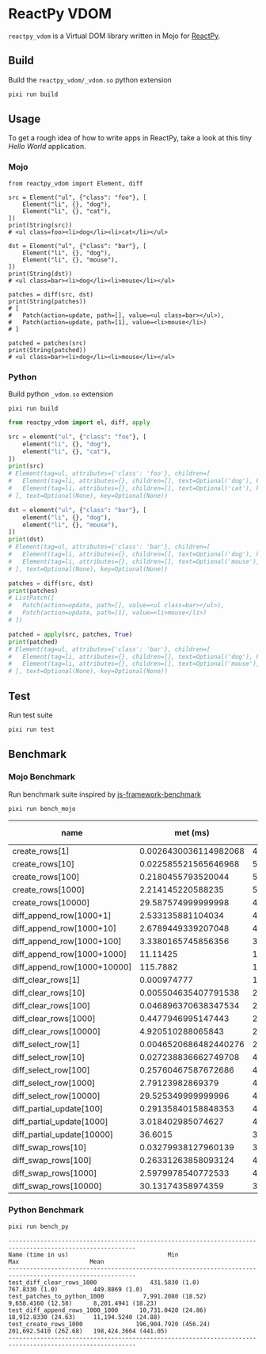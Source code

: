 # ReactPy VDOM


`reactpy_vdom` is a Virtual DOM library written in Mojo for [ReactPy](https://reactpy.dev/).

## Build

Build the `reactpy_vdom/_vdom.so` python extension

```bash
pixi run build
```

## Usage

To get a rough idea of how to write apps in ReactPy, take a look at this tiny _Hello World_ application.


### Mojo

```mojo
from reactpy_vdom import Element, diff

src = Element("ul", {"class": "foo"}, [
    Element("li", {}, "dog"),
    Element("li", {}, "cat"),
])
print(String(src))
# <ul class=foo><li>dog</li><li>cat</li></ul>

dst = Element("ul", {"class": "bar"}, [
    Element("li", {}, "dog"),
    Element("li", {}, "mouse"),
])
print(String(dst))
# <ul class=bar><li>dog</li><li>mouse</li></ul>

patches = diff(src, dst)
print(String(patches))
# [
#   Patch(action=update, path=[], value=<ul class=bar></ul>),
#   Patch(action=update, path=[1], value=<li>mouse</li>)
# ]

patched = patches(src)
print(String(patched))
# <ul class=bar><li>dog</li><li>mouse</li></ul>
```

### Python

Build python `_vdom.so` extension

```
pixi run build
```

```python
from reactpy_vdom import el, diff, apply

src = element("ul", {"class": "foo"}, [
    element("li", {}, "dog"),
    element("li", {}, "cat"),
])
print(src)
# Element(tag=ul, attributes={'class': 'foo'}, children=[
#   Element(tag=li, attributes={}, children=[], text=Optional('dog'), key=Optional(None)),
#   Element(tag=li, attributes={}, children=[], text=Optional('cat'), key=Optional(None))
# ], text=Optional(None), key=Optional(None))

dst = element("ul", {"class": "bar"}, [
    element("li", {}, "dog"),
    element("li", {}, "mouse"),
])
print(dst)
# Element(tag=ul, attributes={'class': 'bar'}, children=[
#   Element(tag=li, attributes={}, children=[], text=Optional('dog'), key=Optional(None)),
#   Element(tag=li, attributes={}, children=[], text=Optional('mouse'), key=Optional(None))
# ], text=Optional(None), key=Optional(None))

patches = diff(src, dst)
print(patches)
# ListPatch([
#   Patch(action=update, path=[], value=<ul class=bar></ul>),
#   Patch(action=update, path=[1], value=<li>mouse</li>)
# ])

patched = apply(src, patches, True)
print(patched)
# Element(tag=ul, attributes={'class': 'bar'}, children=[
#   Element(tag=li, attributes={}, children=[], text=Optional('dog'), key=Optional(None)),
#   Element(tag=li, attributes={}, children=[], text=Optional('mouse'), key=Optional(None))
# ], text=Optional(None), key=Optional(None))
```

## Test

Run test suite

```bash
pixi run test
```

## Benchmark


### Mojo Benchmark

Run benchmark suite inspired by [js-framework-benchmark](https://github.com/krausest/js-framework-benchmark)

```bash
pixi run bench_mojo
```

| name                        | met (ms)              | iters   | throughput (GElems/s)  | min (ms)              | mean (ms)             | max (ms)              | duration (ms) |
| --------------------------- | --------------------- | ------- | ---------------------- | --------------------- | --------------------- | --------------------- | ------------- |
| create_rows[1]              | 0.0026430036114982068 | 477918  | 0.0003783574095962519  | 0.0026430036114982068 | 0.0026430036114982068 | 0.0026430036114982068 | 1263.139      |
| create_rows[10]             | 0.022585521565646968  | 52630   | 0.0004427615262695638  | 0.02258552156564697   | 0.022585521565646968  | 0.02258552156564697   | 1188.676      |
| create_rows[100]            | 0.2180455793520044    | 5463    | 0.0004586197083067841  | 0.2180455793520044    | 0.2180455793520044    | 0.2180455793520044    | 1191.183      |
| create_rows[1000]           | 2.214145220588235     | 544     | 0.00045164155932569255 | 2.214145220588235     | 2.214145220588235     | 2.214145220588235     | 1204.495      |
| create_rows[10000]          | 29.587574999999998    | 40      | 0.00033797970938814694 | 29.587575             | 29.587574999999998    | 29.587575             | 1183.503      |
| diff_append_row[1000+1]     | 2.533135881104034     | 471     | 0.00039516237856286157 | 2.533135881104034     | 2.533135881104034     | 2.533135881104034     | 1193.107      |
| diff_append_row[1000+10]    | 2.6789449339207048    | 454     | 0.00037701409506832946 | 2.6789449339207048    | 2.6789449339207048    | 2.6789449339207048    | 1216.241      |
| diff_append_row[1000+100]   | 3.3380165745856356    | 362     | 0.00032953700960473766 | 3.338016574585635     | 3.3380165745856356    | 3.338016574585635     | 1208.362      |
| diff_append_row[1000+1000]  | 11.11425              | 100     | 0.00017994916436106802 | 11.11425              | 11.11425              | 11.11425              | 1111.425      |
| diff_append_row[1000+10000] | 115.7882              | 10      | 9.500104501149514e-05  | 115.7882              | 115.7882              | 115.7882              | 1157.882      |
| diff_clear_rows[1]          | 0.000974777           | 1000000 | 1.0269015374798545     | 0.000974777           | 0.000974777           | 0.000974777           | 974.777       |
| diff_clear_rows[10]         | 0.005504635407791538  | 217133  | 0.18348172497862353    | 0.005504635407791537  | 0.005504635407791538  | 0.005504635407791537  | 1195.238      |
| diff_clear_rows[100]        | 0.046896370638347534  | 25707   | 0.023455972925557726   | 0.04689637063834753   | 0.046896370638347534  | 0.04689637063834753   | 1205.565      |
| diff_clear_rows[1000]       | 0.4477946995147443    | 2679    | 0.004466332455849329   | 0.44779469951474427   | 0.4477946995147443    | 0.44779469951474427   | 1199.642      |
| diff_clear_rows[10000]      | 4.920510288065843     | 243     | 0.0022355404939766697  | 4.920510288065843     | 4.920510288065843     | 4.920510288065843     | 1195.684      |
| diff_select_row[1]          | 0.0046520686482440276 | 256496  | 0.00021495813488854268 | 0.004652068648244027  | 0.0046520686482440276 | 0.004652068648244027  | 1193.237      |
| diff_select_row[10]         | 0.027238836662749708  | 44252   | 0.0003671228739983391  | 0.027238836662749705  | 0.027238836662749708  | 0.027238836662749705  | 1205.373      |
| diff_select_row[100]        | 0.25760467587672686   | 4705    | 0.00038819171142628493 | 0.2576046758767269    | 0.25760467587672686   | 0.2576046758767269    | 1212.03       |
| diff_select_row[1000]       | 2.79123982869379      | 467     | 0.00035826373273985837 | 2.7912398286937905    | 2.79123982869379      | 2.7912398286937905    | 1303.509      |
| diff_select_row[10000]      | 29.525349999999996    | 40      | 0.0003386920053445599  | 29.52535              | 29.525349999999996    | 29.52535              | 1181.014      |
| diff_partial_update[100]    | 0.29135840158848353   | 4029    | 0.00034321989499805345 | 0.2913584015884835    | 0.29135840158848353   | 0.2913584015884835    | 1173.883      |
| diff_partial_update[1000]   | 3.018402985074627     | 402     | 0.00033130102406629983 | 3.018402985074627     | 3.018402985074627     | 3.018402985074627     | 1213.398      |
| diff_partial_update[10000]  | 36.6015               | 32      | 0.00027321284646804095 | 36.6015               | 36.6015               | 36.6015               | 1171.248      |
| diff_swap_rows[10]          | 0.03279938127960139   | 36527   | 0.00030488379993372634 | 0.032799381279601386  | 0.03279938127960139   | 0.032799381279601386  | 1198.063      |
| diff_swap_rows[100]         | 0.26331263858093124   | 4510    | 0.0003797766812065278  | 0.2633126385809313    | 0.26331263858093124   | 0.2633126385809313    | 1187.54       |
| diff_swap_rows[1000]        | 2.5979978540772533    | 466     | 0.0003849117882952125  | 2.597997854077253     | 2.5979978540772533    | 2.597997854077253     | 1210.667      |
| diff_swap_rows[10000]       | 30.13174358974359     | 39      | 0.0003318759158498832  | 30.13174358974359     | 30.13174358974359     | 30.13174358974359     | 1175.138      |

### Python Benchmark

```bash
pixi run bench_py
```

```
----------------------------------------------------------------------------------------------------------
Name (time in us)                            Min                     Max                    Mean
----------------------------------------------------------------------------------------------------------
test_diff_clear_rows_1000               431.5830 (1.0)          767.8330 (1.0)          449.8869 (1.0)
test_patches_to_python_1000           7,991.2080 (18.52)      9,658.4160 (12.58)      8,201.4941 (18.23)
test_diff_append_rows_1000_1000      10,731.0420 (24.86)     18,912.8330 (24.63)     11,194.5240 (24.88)
test_create_rows_1000               196,904.7920 (456.24)   201,692.5410 (262.68)   198,424.3664 (441.05)
----------------------------------------------------------------------------------------------------------
```
